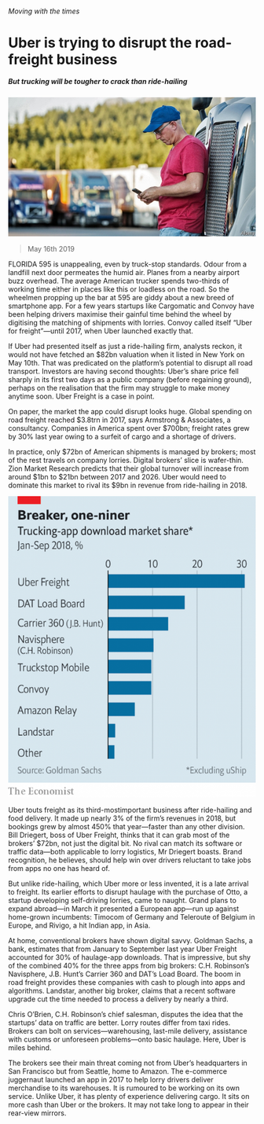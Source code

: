 ###### Moving with the times

# Uber is trying to disrupt the road-freight business 

##### But trucking will be tougher to crack than ride-hailing 

![image](images/20190518_wbp501.jpg) 

> May 16th 2019 

FLORIDA 595 is unappealing, even by truck-stop standards. Odour from a landfill next door permeates the humid air. Planes from a nearby airport buzz overhead. The average American trucker spends two-thirds of working time either in places like this or loadless on the road. So the wheelmen propping up the bar at 595 are giddy about a new breed of smartphone app. For a few years startups like Cargomatic and Convoy have been helping drivers maximise their gainful time behind the wheel by digitising the matching of shipments with lorries. Convoy called itself “Uber for freight”—until 2017, when Uber launched exactly that. 

If Uber had presented itself as just a ride-hailing firm, analysts reckon, it would not have fetched an $82bn valuation when it listed in New York on May 10th. That was predicated on the platform’s potential to disrupt all road transport. Investors are having second thoughts: Uber’s share price fell sharply in its first two days as a public company (before regaining ground), perhaps on the realisation that the firm may struggle to make money anytime soon. Uber Freight is a case in point. 

On paper, the market the app could disrupt looks huge. Global spending on road freight reached $3.8trn in 2017, says Armstrong & Associates, a consultancy. Companies in America spent over $700bn; freight rates grew by 30% last year owing to a surfeit of cargo and a shortage of drivers. 

In practice, only $72bn of American shipments is managed by brokers; most of the rest travels on company lorries. Digital brokers’ slice is wafer-thin. Zion Market Research predicts that their global turnover will increase from around $1bn to $21bn between 2017 and 2026. Uber would need to dominate this market to rival its $9bn in revenue from ride-hailing in 2018. 

![image](images/20190518_WBC108.png) 

Uber touts freight as its third-mostimportant business after ride-hailing and food delivery. It made up nearly 3% of the firm’s revenues in 2018, but bookings grew by almost 450% that year—faster than any other division. Bill Driegert, boss of Uber Freight, thinks that it can grab most of the brokers’ $72bn, not just the digital bit. No rival can match its software or traffic data—both applicable to lorry logistics, Mr Driegert boasts. Brand recognition, he believes, should help win over drivers reluctant to take jobs from apps no one has heard of. 

But unlike ride-hailing, which Uber more or less invented, it is a late arrival to freight. Its earlier efforts to disrupt haulage with the purchase of Otto, a startup developing self-driving lorries, came to naught. Grand plans to expand abroad—in March it presented a European app—run up against home-grown incumbents: Timocom of Germany and Teleroute of Belgium in Europe, and Rivigo, a hit Indian app, in Asia. 

At home, conventional brokers have shown digital savvy. Goldman Sachs, a bank, estimates that from January to September last year Uber Freight accounted for 30% of haulage-app downloads. That is impressive, but shy of the combined 40% for the three apps from big brokers: C.H. Robinson’s Navisphere, J.B. Hunt’s Carrier 360 and DAT’s Load Board. The boom in road freight provides these companies with cash to plough into apps and algorithms. Landstar, another big broker, claims that a recent software upgrade cut the time needed to process a delivery by nearly a third. 

Chris O’Brien, C.H. Robinson’s chief salesman, disputes the idea that the startups’ data on traffic are better. Lorry routes differ from taxi rides. Brokers can bolt on services—warehousing, last-mile delivery, assistance with customs or unforeseen problems—onto basic haulage. Here, Uber is miles behind. 

The brokers see their main threat coming not from Uber’s headquarters in San Francisco but from Seattle, home to Amazon. The e-commerce juggernaut launched an app in 2017 to help lorry drivers deliver merchandise to its warehouses. It is rumoured to be working on its own service. Unlike Uber, it has plenty of experience delivering cargo. It sits on more cash than Uber or the brokers. It may not take long to appear in their rear-view mirrors. 

